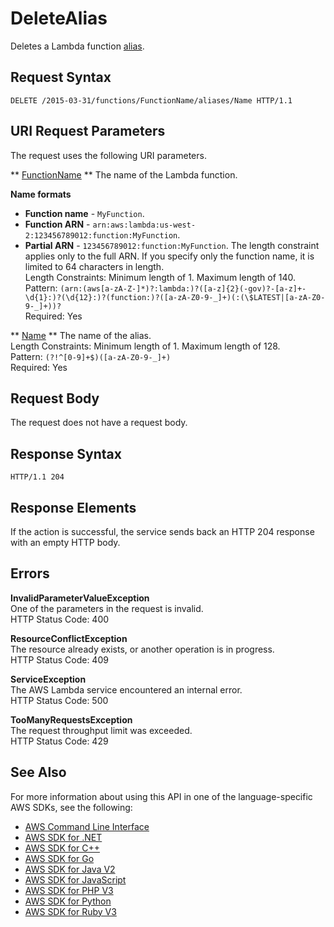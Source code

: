 # DeleteAlias<a name="API_DeleteAlias"></a>

Deletes a Lambda function [alias](https://docs.aws.amazon.com/lambda/latest/dg/versioning-aliases.html)\.

## Request Syntax<a name="API_DeleteAlias_RequestSyntax"></a>

```
DELETE /2015-03-31/functions/FunctionName/aliases/Name HTTP/1.1
```

## URI Request Parameters<a name="API_DeleteAlias_RequestParameters"></a>

The request uses the following URI parameters\.

 ** [FunctionName](#API_DeleteAlias_RequestSyntax) **   <a name="SSS-DeleteAlias-request-FunctionName"></a>
The name of the Lambda function\.  

**Name formats**
+  **Function name** \- `MyFunction`\.
+  **Function ARN** \- `arn:aws:lambda:us-west-2:123456789012:function:MyFunction`\.
+  **Partial ARN** \- `123456789012:function:MyFunction`\.
The length constraint applies only to the full ARN\. If you specify only the function name, it is limited to 64 characters in length\.  
Length Constraints: Minimum length of 1\. Maximum length of 140\.  
Pattern: `(arn:(aws[a-zA-Z-]*)?:lambda:)?([a-z]{2}(-gov)?-[a-z]+-\d{1}:)?(\d{12}:)?(function:)?([a-zA-Z0-9-_]+)(:(\$LATEST|[a-zA-Z0-9-_]+))?`   
Required: Yes

 ** [Name](#API_DeleteAlias_RequestSyntax) **   <a name="SSS-DeleteAlias-request-Name"></a>
The name of the alias\.  
Length Constraints: Minimum length of 1\. Maximum length of 128\.  
Pattern: `(?!^[0-9]+$)([a-zA-Z0-9-_]+)`   
Required: Yes

## Request Body<a name="API_DeleteAlias_RequestBody"></a>

The request does not have a request body\.

## Response Syntax<a name="API_DeleteAlias_ResponseSyntax"></a>

```
HTTP/1.1 204
```

## Response Elements<a name="API_DeleteAlias_ResponseElements"></a>

If the action is successful, the service sends back an HTTP 204 response with an empty HTTP body\.

## Errors<a name="API_DeleteAlias_Errors"></a>

 **InvalidParameterValueException**   
One of the parameters in the request is invalid\.  
HTTP Status Code: 400

 **ResourceConflictException**   
The resource already exists, or another operation is in progress\.  
HTTP Status Code: 409

 **ServiceException**   
The AWS Lambda service encountered an internal error\.  
HTTP Status Code: 500

 **TooManyRequestsException**   
The request throughput limit was exceeded\.  
HTTP Status Code: 429

## See Also<a name="API_DeleteAlias_SeeAlso"></a>

For more information about using this API in one of the language\-specific AWS SDKs, see the following:
+  [ AWS Command Line Interface](https://docs.aws.amazon.com/goto/aws-cli/lambda-2015-03-31/DeleteAlias) 
+  [ AWS SDK for \.NET](https://docs.aws.amazon.com/goto/DotNetSDKV3/lambda-2015-03-31/DeleteAlias) 
+  [ AWS SDK for C\+\+](https://docs.aws.amazon.com/goto/SdkForCpp/lambda-2015-03-31/DeleteAlias) 
+  [ AWS SDK for Go](https://docs.aws.amazon.com/goto/SdkForGoV1/lambda-2015-03-31/DeleteAlias) 
+  [ AWS SDK for Java V2](https://docs.aws.amazon.com/goto/SdkForJavaV2/lambda-2015-03-31/DeleteAlias) 
+  [ AWS SDK for JavaScript](https://docs.aws.amazon.com/goto/AWSJavaScriptSDK/lambda-2015-03-31/DeleteAlias) 
+  [ AWS SDK for PHP V3](https://docs.aws.amazon.com/goto/SdkForPHPV3/lambda-2015-03-31/DeleteAlias) 
+  [ AWS SDK for Python](https://docs.aws.amazon.com/goto/boto3/lambda-2015-03-31/DeleteAlias) 
+  [ AWS SDK for Ruby V3](https://docs.aws.amazon.com/goto/SdkForRubyV3/lambda-2015-03-31/DeleteAlias) 